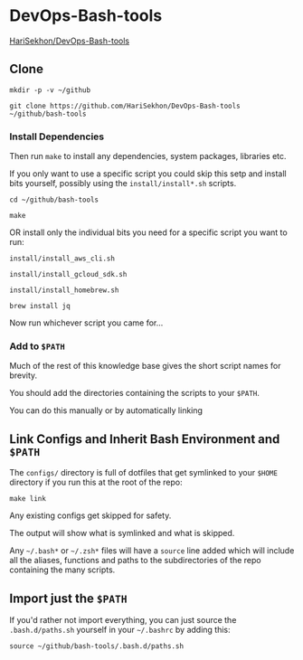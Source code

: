 # DevOps-Bash-tools

[HariSekhon/DevOps-Bash-tools](https://github.com/HariSekhon/DevOps-Bash-tools)

<!-- INDEX_START -->
<!-- INDEX_END -->

## Clone

```shell
mkdir -p -v ~/github

git clone https://github.com/HariSekhon/DevOps-Bash-tools ~/github/bash-tools
```

### Install Dependencies

Then run `make` to install any dependencies, system packages, libraries etc.

If you only want to use a specific script you could skip this setp and install bits yourself,
possibly using the `install/install*.sh` scripts.

```shell
cd ~/github/bash-tools
```

```shell
make
```

OR install only the individual bits you need for a specific script you want to run:

```shell
install/install_aws_cli.sh
```
```shell
install/install_gcloud_sdk.sh
```
```shell
install/install_homebrew.sh

brew install jq
```

Now run whichever script you came for...

### Add to `$PATH`

Much of the rest of this knowledge base gives the short script names for brevity.

You should add the directories containing the scripts to your `$PATH`.

You can do this manually or by automatically linking

## Link Configs and Inherit Bash Environment and `$PATH`

The `configs/` directory is full of dotfiles that get symlinked to your `$HOME` directory if you run this at the root
of the repo:

```
make link
```

Any existing configs get skipped for safety.

The output will show what is symlinked and what is skipped.

Any `~/.bash*` or `~/.zsh*` files will have a `source` line added which will include all the aliases,
functions and paths to the subdirectories of the repo containing the many scripts.

## Import just the `$PATH`

If you'd rather not import everything,
you can just source the `.bash.d/paths.sh` yourself in your `~/.bashrc` by adding this:

```shell
source ~/github/bash-tools/.bash.d/paths.sh
```
